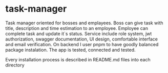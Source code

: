 # task-manager
Task manager oriented for bosses and emplayees. 
Boss can give task with title, description and time estimation to an employee. Employee can complete task and update it`s status. Service include role system, jwt authorization, swagger documentation, UI design, comfortable interface and email verification. On backend I user pnpm to have goodly balanced package instalation. The app is tested, connected and tested.

Every installation process is described in README.md files into each directory
